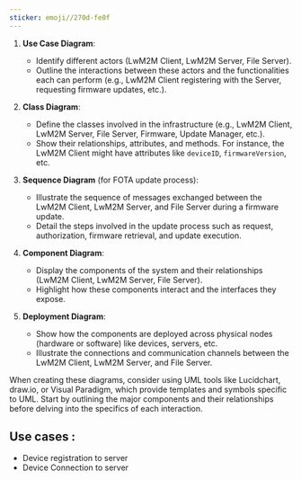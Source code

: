 ```yaml
---
sticker: emoji//270d-fe0f
---
```

1. **Use Case Diagram**:
    - Identify different actors (LwM2M Client, LwM2M Server, File Server).
    - Outline the interactions between these actors and the functionalities each can perform (e.g., LwM2M Client registering with the Server, requesting firmware updates, etc.).
2. **Class Diagram**:
    
    - Define the classes involved in the infrastructure (e.g., LwM2M Client, LwM2M Server, File Server, Firmware, Update Manager, etc.).
    - Show their relationships, attributes, and methods. For instance, the LwM2M Client might have attributes like `deviceID`, `firmwareVersion`, etc.
3. **Sequence Diagram** (for FOTA update process):
    
    - Illustrate the sequence of messages exchanged between the LwM2M Client, LwM2M Server, and File Server during a firmware update.
    - Detail the steps involved in the update process such as request, authorization, firmware retrieval, and update execution.
4. **Component Diagram**:
    
    - Display the components of the system and their relationships (LwM2M Client, LwM2M Server, File Server).
    - Highlight how these components interact and the interfaces they expose.
5. **Deployment Diagram**:
    
    - Show how the components are deployed across physical nodes (hardware or software) like devices, servers, etc.
    - Illustrate the connections and communication channels between the LwM2M Client, LwM2M Server, and File Server.

When creating these diagrams, consider using UML tools like Lucidchart, draw.io, or Visual Paradigm, which provide templates and symbols specific to UML. Start by outlining the major components and their relationships before delving into the specifics of each interaction.


## Use cases : 
- Device registration to server 
- Device Connection to server
